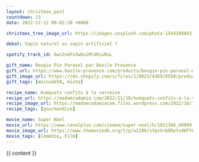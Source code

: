 ```yaml
---
layout: christmas_post
countdown: 13
date: 2022-12-12 00:02:10 +0000

christmas_tree_image_url: https://images.unsplash.com/photo-1544348843-4569f917a36a?crop=entropy&cs=tinysrgb&fit=max&fm=jpg&ixid=MnwyNzc3MTF8MHwxfHNlYXJjaHw0NHx8Y2hyaXN0bWFzJTIwdHJlZXxlbnwwfDF8fHwxNjcwODEwMzE0&ixlib=rb-4.0.3&q=80&w=1080

debat: Sapin naturel ou sapin artificiel ?

spotify_track_id: 6wn2nmFn3wDuiMldRiuRuL

gift_name: Bougie Pin Parasol par Bazile Provence
gift_url: https://www.bazile-provence.com/products/bougie-pin-parasol-made-in-provence
gift_image_url: https://cdn.shopify.com/s/files/1/0023/4369/8550/products/bougie-pin-parasol-made-in-provence-bazile_900x.jpg?v=1640879301
gift_tags: [moinsde50, mixte]

recipe_name: Kumquats confits à la verveine
recipe_url: https://madamcadamia.com/2022/11/18/kumquats-confits-a-la-verveine/
recipe_image_url: https://madamcadamiacom.files.wordpress.com/2022/10/1s4a8986-2.jpg
recipe_tags: [gourmandise]

movie_name: Super Noel
movie_url: https://www.canalplus.com/cinema/super-noel/h/1011386_40099
movie_image_url: https://www.themoviedb.org/t/p/w1280/sYpsVrbORptv4WTY0nFLKtphDrh.jpg
movie_tags: [Comédie, Film]
---
```


{{ content }}

